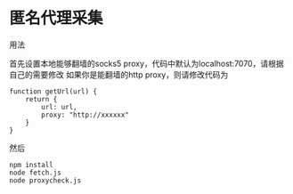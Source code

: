 匿名代理采集
==================
用法

首先设置本地能够翻墙的socks5 proxy，代码中默认为localhost:7070，请根据自己的需要修改
如果你是能翻墙的http proxy，则请修改代码为

```
function getUrl(url) {
    return {
        url: url,
        proxy: "http://xxxxxx"
    }
}
```

然后
```
npm install
node fetch.js
node proxycheck.js
```